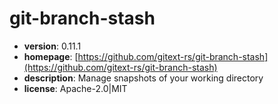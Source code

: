 # git-branch-stash

- **version**: 0.11.1
- **homepage**: [https://github.com/gitext-rs/git-branch-stash](https://github.com/gitext-rs/git-branch-stash)
- **description**: Manage snapshots of your working directory
- **license**: Apache-2.0|MIT

